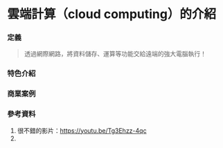 # 雲端計算（cloud computing）的介紹

### 定義

> 透過網際網路，將資料儲存、運算等功能交給遠端的強大電腦執行！



### 特色介紹







### 商業案例



### 參考資料

1. 很不錯的影片：https://youtu.be/Tg3Ehzz-4qc
2. 















